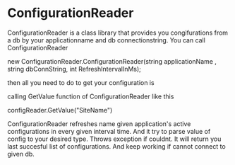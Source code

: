 # ConfigurationReader

ConfigurationReader is a class library that provides you congifurations from a db by your applicationname and db connectionstring.
You can call ConfigurationReader

new ConfigurationReader.ConfigurationReader(string applicationName , string dbConnString, int RefreshIntervalInMs);

then all you need to do to get your configuration is

calling GetValue function of ConfigurationReader like this

configReader.GetValue<string>("SiteName")

ConfigurationReader refreshes name given application's active configurations in every given interval time. 
And it try to parse value of config to your desired type. Throws exception if couldnt.
It will return you last succesful list of configurations. And keep working if cannot connect to given db.

